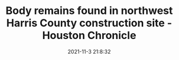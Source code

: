 ---
"title": "Body remains found in northwest Harris County construction site - Houston Chronicle"
"date": "2021-11-3 21:8:32"
"feed_name": "GOOGLENEWSCONSTRUCTION"
"feed_website": "https://news.google.com/search?q=construction%2Bincident&hl=en-US&gl=US&ceid=US:en"
"feed_rss": "https://news.google.com/rss/search?q=construction%2Bincident&hl=en-US&gl=US&ceid=US:en"
"link": "https://www.houstonchronicle.com/news/houston-texas/houston/article/Body-remains-found-in-northwest-Harris-County-16589689.php"
"source": "{'href': 'https://www.houstonchronicle.com', 'title': 'Houston Chronicle'}"
"file": "_posts/2021-1-1-b731521636858874d4f484d517865fa11251a729.md"
"accident": "0"
"drilling": "0"
"dead": "0"
"injured": "0"
"arrested": "0"
"place": "unknown place"
"where": "unknown site"
"causes": "unknown"
"place_uri": "unknown place"
---